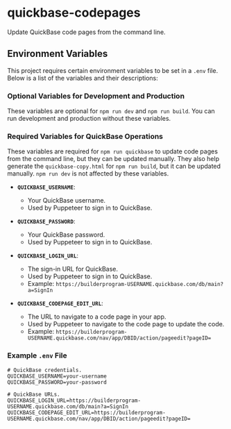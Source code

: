 # quickbase-codepages

Update QuickBase code pages from the command line.

## Environment Variables

This project requires certain environment variables to be set in a `.env` file. Below is a list of the variables and their descriptions:

### Optional Variables for Development and Production

These variables are optional for `npm run dev` and `npm run build`. You can run development and production without these variables.

### Required Variables for QuickBase Operations

These variables are required for `npm run quickbase` to update code pages from the command line, but they can be updated manually. They also help generate the `quickbase-copy.html` for `npm run build`, but it can be updated manually. `npm run dev` is not affected by these variables.

- **`QUICKBASE_USERNAME`**:

  - Your QuickBase username.
  - Used by Puppeteer to sign in to QuickBase.

- **`QUICKBASE_PASSWORD`**:

  - Your QuickBase password.
  - Used by Puppeteer to sign in to QuickBase.

- **`QUICKBASE_LOGIN_URL`**:

  - The sign-in URL for QuickBase.
  - Used by Puppeteer to sign in to QuickBase.
  - Example: `https://builderprogram-USERNAME.quickbase.com/db/main?a=SignIn`

- **`QUICKBASE_CODEPAGE_EDIT_URL`**:
  - The URL to navigate to a code page in your app.
  - Used by Puppeteer to navigate to the code page to update the code.
  - Example: `https://builderprogram-USERNAME.quickbase.com/nav/app/DBID/action/pageedit?pageID=`

### Example `.env` File

```properties
# QuickBase credentials.
QUICKBASE_USERNAME=your-username
QUICKBASE_PASSWORD=your-password

# QuickBase URLs.
QUICKBASE_LOGIN_URL=https://builderprogram-USERNAME.quickbase.com/db/main?a=SignIn
QUICKBASE_CODEPAGE_EDIT_URL=https://builderprogram-USERNAME.quickbase.com/nav/app/DBID/action/pageedit?pageID=
```
